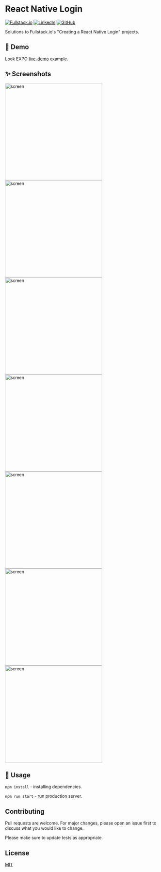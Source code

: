 # React Native Login

[![Fullstack.io](https://img.shields.io/badge/React_Native-Fullstack-5087B2.svg?style=flat&logo=react)](https://www.newline.co/courses/creating-a-react-native-login/)
[![LinkedIn](https://img.shields.io/badge/r0mm4k-Linkedin-5087B2.svg?style=flat&logo=linkedIn)](https://linkedin.com/in/r0mm4k)
[![GitHub](https://img.shields.io/badge/r0mm4k-GitHub-lightgrey.svg?style=flat&logo=github)](https://github.com/r0mm4k)

Solutions to Fullstack.io's "Creating a React Native Login" projects.

## 🔆 Demo
Look EXPO [live-demo](https://expo.dev/@r0mm4k/react-native-login) example.

## ✨ Screenshots
<img src="screenshots/start.png" width="320" alt="screen"/> <img src="screenshots/login.png" width="320" alt="screen"/>
<img src="screenshots/register.png" width="320" alt="screen"/> <img src="screenshots/forgot-password.png" width="320" alt="screen"/>
<img src="screenshots/home.png" width="320" alt="screen"/> <img src="screenshots/drawer.png" width="320" alt="screen"/>
<img src="screenshots/profile.png" width="320" alt="screen"/>

## 🚀 Usage

`npm install` - installing dependencies.

`npm run start` - run production server.

## Contributing
Pull requests are welcome. For major changes, please open an issue first to discuss what you would like to change.

Please make sure to update tests as appropriate.

## License
[MIT](https://choosealicense.com/licenses/mit/)
